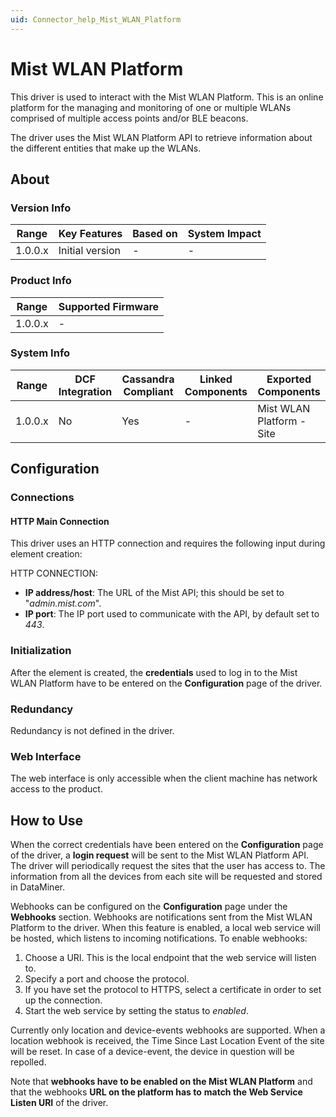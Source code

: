 ```yaml
---
uid: Connector_help_Mist_WLAN_Platform
---
```


# Mist WLAN Platform

This driver is used to interact with the Mist WLAN Platform. This is an online platform for the managing and monitoring of one or multiple WLANs comprised of multiple access points and/or BLE beacons.

The driver uses the Mist WLAN Platform API to retrieve information about the different entities that make up the WLANs.

## About

### Version Info

| **Range** | **Key Features** | **Based on** | **System Impact** |
|-----------|------------------|--------------|-------------------|
| 1.0.0.x   | Initial version  | \-           | \-                |

### Product Info

| **Range** | **Supported Firmware** |
|-----------|------------------------|
| 1.0.0.x   | \-                     |

### System Info

| **Range** | **DCF Integration** | **Cassandra Compliant** | **Linked Components** | **Exported Components**   |
|-----------|---------------------|-------------------------|-----------------------|---------------------------|
| 1.0.0.x   | No                  | Yes                     | \-                    | Mist WLAN Platform - Site |

## Configuration

### Connections

#### HTTP Main Connection

This driver uses an HTTP connection and requires the following input during element creation:

HTTP CONNECTION:

- **IP address/host**: The URL of the Mist API; this should be set to "*admin.mist.com*".
- **IP port**: The IP port used to communicate with the API, by default set to *443*.

### Initialization

After the element is created, the **credentials** used to log in to the Mist WLAN Platform have to be entered on the **Configuration** page of the driver.

### Redundancy

Redundancy is not defined in the driver.

### Web Interface

The web interface is only accessible when the client machine has network access to the product.

## How to Use

When the correct credentials have been entered on the **Configuration** page of the driver, a **login request** will be sent to the Mist WLAN Platform API. The driver will periodically request the sites that the user has access to. The information from all the devices from each site will be requested and stored in DataMiner.

Webhooks can be configured on the **Configuration** page under the **Webhooks** section. Webhooks are notifications sent from the Mist WLAN Platform to the driver. When this feature is enabled, a local web service will be hosted, which listens to incoming notifications. To enable webhooks:

1.  Choose a URI. This is the local endpoint that the web service will listen to.
2.  Specify a port and choose the protocol.
3.  If you have set the protocol to HTTPS, select a certificate in order to set up the connection.
4.  Start the web service by setting the status to *enabled*.

Currently only location and device-events webhooks are supported. When a location webhook is received, the Time Since Last Location Event of the site will be reset. In case of a device-event, the device in question will be repolled.

Note that **webhooks have to be enabled on the Mist WLAN Platform** and that the webhooks **URL on the platform has to** **match the Web Service Listen URI** of the driver.
